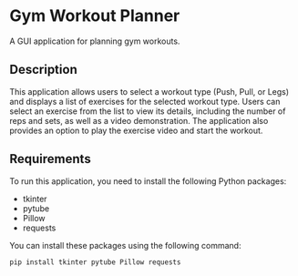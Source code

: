 # Gym Workout Planner

A GUI application for planning gym workouts.

## Description

This application allows users to select a workout type (Push, Pull, or Legs) and displays a list of exercises for the selected workout type. Users can select an exercise from the list to view its details, including the number of reps and sets, as well as a video demonstration. The application also provides an option to play the exercise video and start the workout.

## Requirements

To run this application, you need to install the following Python packages:

- tkinter
- pytube
- Pillow
- requests

You can install these packages using the following command:

```shell
pip install tkinter pytube Pillow requests
```